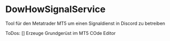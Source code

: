 # DowHowSignalService
Tool für den Metatrader MT5 um einen Signaldienst in Discord zu betreiben

ToDos:
[] Erzeuge Grundgerüst im MT5 COde Editor

